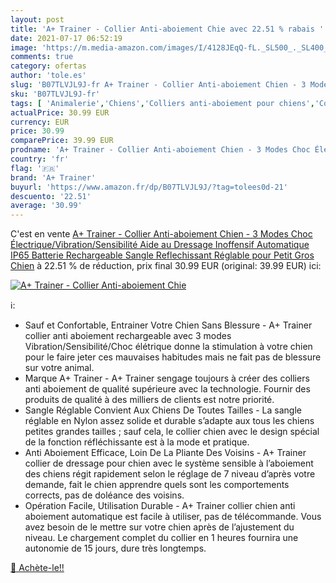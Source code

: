 ```yaml
---
layout: post
title: 'A+ Trainer - Collier Anti-aboiement Chie avec 22.51 % rabais '
date: 2021-07-17 06:52:19
image: 'https://m.media-amazon.com/images/I/4128JEqQ-fL._SL500_._SL400_.jpg'
comments: true
category: ofertas
author: 'tole.es'
slug: 'B07TLVJL9J-fr A+ Trainer - Collier Anti-aboiement Chien - 3 Modes Choc...'
sku: 'B07TLVJL9J-fr'
tags: [ 'Animalerie','Chiens','Colliers anti-aboiement pour chiens','Colliers pour chiens','Colliers, harnais et laisses pour chiens','a+ trainer', ]
actualPrice: 30.99 EUR
currency: EUR
price: 30.99
comparePrice: 39.99 EUR
prodname: 'A+ Trainer - Collier Anti-aboiement Chien - 3 Modes Choc Électrique/Vibration/Sensibilité Aide au Dressage Inoffensif Automatique IP65 Batterie Rechargeable Sangle Reflechissant Réglable pour Petit Gros Chien'
country: 'fr'
flag: '🇫🇷'
brand: 'A+ Trainer'
buyurl: 'https://www.amazon.fr/dp/B07TLVJL9J/?tag=tolees0d-21'
descuento: '22.51'
average: '30.99'
---
```


C'est en vente [A+ Trainer - Collier Anti-aboiement Chien - 3 Modes Choc Électrique/Vibration/Sensibilité Aide au Dressage Inoffensif Automatique IP65 Batterie Rechargeable Sangle Reflechissant Réglable pour Petit Gros Chien](https://www.amazon.fr/dp/B07TLVJL9J/?tag=tolees0d-21)  à  22.51 % de réduction, prix final  30.99 EUR (original: 39.99 EUR) ici:

[![A+ Trainer - Collier Anti-aboiement Chie](https://m.media-amazon.com/images/I/4128JEqQ-fL._SL500_._SL400_.jpg)](https://www.amazon.fr/dp/B07TLVJL9J/?tag=tolees0d-21)

ℹ️:

- Sauf et Confortable, Entrainer Votre Chien Sans Blessure - A+ Trainer collier anti aboiement rechargeable avec 3 modes Vibration/Sensibilité/Choc élétrique donne la stimulation à votre chien pour le faire jeter ces mauvaises habitudes mais ne fait pas de blessure sur votre animal.
- Marque A+ Trainer - A+ Trainer sengage toujours à créer des colliers anti aboiement de qualité supérieure avec la technologie. Fournir des produits de qualité à des milliers de clients est notre priorité.
- Sangle Réglable Convient Aux Chiens De Toutes Tailles - La sangle réglable en Nylon assez solide et durable s’adapte aux tous les chiens petites grandes tailles ; sauf cela, le collier chien avec le design spécial de la fonction réfléchissante est à la mode et pratique.
- Anti Aboiement Efficace, Loin De La Pliante Des Voisins - A+ Trainer collier de dressage pour chien avec le système sensible à l’aboiement des chiens régit rapidement selon le réglage de 7 niveau d’après votre demande, fait le chien apprendre quels sont les comportements corrects, pas de doléance des voisins.
- Opération Facile, Utilisation Durable - A+ Trainer collier chien anti aboiement automatique est facile à utiliser, pas de télécommande. Vous avez besoin de le mettre sur votre chien après de l’ajustement du niveau. Le chargement complet du collier en 1 heures fournira une autonomie de 15 jours, dure très longtemps.

[🛒 Achète-le!!](https://www.amazon.fr/dp/B07TLVJL9J/?tag=tolees0d-21)
